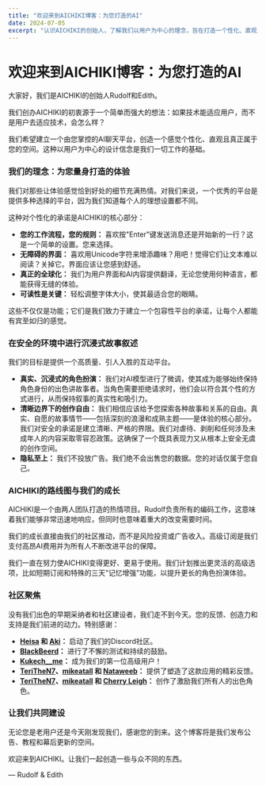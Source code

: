 ```yaml
---
title: "欢迎来到AICHIKI博客：为您打造的AI"
date: 2024-07-05
excerpt: "认识AICHIKI的创始人，了解我们以用户为中心的理念，旨在打造一个性化、直观且安全的AI聊天平台。"
---
```


# 欢迎来到AICHIKI博客：为您打造的AI

大家好，我们是AICHIKI的创始人Rudolf和Edith。

我们创办AICHIKI的初衷源于一个简单而强大的想法：如果技术能适应用户，而不是用户去适应技术，会怎么样？

我们希望建立一个由您掌控的AI聊天平台，创造一个感觉个性化、直观且真正属于您的空间。这种以用户为中心的设计信念是我们一切工作的基础。

### 我们的理念：为您量身打造的体验

我们对那些让体验感觉恰到好处的细节充满热情。对我们来说，一个优秀的平台是提供多种选择的平台，因为我们知道每个人的理想设置都不同。

这种对个性化的承诺是AICHIKI的核心部分：

- **您的工作流程，您的规则：** 喜欢按"Enter"键发送消息还是开始新的一行？这是一个简单的设置。您来选择。
- **无障碍的界面：** 喜欢用Unicode字符来增添趣味？用吧！觉得它们让文本难以阅读？关掉它。界面应该让您感到舒适。
- **真正的全球化：** 我们为用户界面和AI内容提供翻译，无论您使用何种语言，都能获得无缝的体验。
- **可读性是关键：** 轻松调整字体大小，使其最适合您的眼睛。

这些不仅仅是功能；它们是我们致力于建立一个包容性平台的承诺，让每个人都能有宾至如归的感觉。

### 在安全的环境中进行沉浸式故事叙述

我们的目标是提供一个高质量、引人入胜的互动平台。

- **真实、沉浸式的角色扮演：** 我们对AI模型进行了微调，使其成为能够始终保持角色身份的出色讲故事者。当角色需要拒绝请求时，他们会以符合其个性的方式进行，从而保持叙事的真实性和吸引力。
- **清晰边界下的创作自由：** 我们相信应该给予您探索各种故事和关系的自由。真实、自愿的故事情节——包括深刻的浪漫和成熟主题——是体验的核心部分。我们对安全的承诺是建立清晰、严格的界限。我们对虐待、剥削和任何涉及未成年人的内容采取零容忍政策。这确保了一个既具表现力又从根本上安全无虞的创作空间。
- **隐私至上：** 我们不投放广告。我们绝不会出售您的数据。您的对话仅属于您自己。

### AICHIKI的路线图与我们的成长

AICHIKI是一个由两人团队打造的热情项目。Rudolf负责所有的编码工作，这意味着我们能够非常迅速地响应，但同时也意味着重大的改变需要时间。

我们的成长直接由我们的社区推动，而不是风险投资或广告收入。高级订阅是我们支付高昂AI费用并为所有人不断改进平台的保障。

我们一直在努力使AICHIKI变得更好、更易于使用。我们计划推出更灵活的高级选项，比如短期订阅和特殊的三天"记忆增强"功能，以提升更长的角色扮演体验。

### 社区聚焦

没有我们出色的早期采纳者和社区建设者，我们走不到今天。您的反馈、创造力和支持是我们前进的动力。特别感谢：

- **[Heisa](https://aichiki.ai/profile?userId=aced8fea-76b7-4278-b743-3b424ada61c8) 和 [Aki](https://aichiki.ai/profile?userId=a4d60c5f-f24f-43de-8a25-da225c1107af)：** 启动了我们的Discord社区。
- **[BlackBeerd](https://aichiki.ai/profile?userId=3b7b206e-8d70-45a3-8c45-9fed38fb58b3)：** 进行了不懈的测试和持续的鼓励。
- **[Kukech__me](https://aichiki.ai/profile?userId=c8f84742-5b50-47ab-b0b2-9a6af45fa96f)：** 成为我们的第一位高级用户！
- **[TeriTheN7](https://aichiki.ai/profile?userId=56b91c7e-797a-4cd7-9b1a-49ce111c9578)、[mikeatall](https://aichiki.ai/profile?userId=f2fd9436-4e33-4e6d-b5af-bda9e33397ff) 和 [Nataweeb](https://aichiki.ai/profile?userId=bc66bcf0-e0d6-4774-b5ad-eca7b72888b4)：** 提供了塑造了这款应用的精彩反馈。
- **[TeriTheN7](https://aichiki.ai/profile?userId=56b91c7e-797a-4cd7-9b1a-49ce111c9578)、[mikeatall](https://aichiki.ai/profile?userId=f2fd9436-4e33-4e6d-b5af-bda9e33397ff) 和 [Cherry Leigh](https://aichiki.ai/profile?userId=46a6b26a-dbd0-4fc2-b640-c3294d068808)：** 创作了激励我们所有人的出色角色。

### 让我们共同建设

无论您是老用户还是今天刚发现我们，感谢您的到来。这个博客将是我们发布公告、教程和幕后更新的空间。

欢迎来到AICHIKI。让我们一起创造一些与众不同的东西。

— Rudolf & Edith